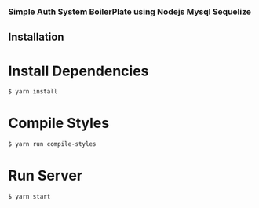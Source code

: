 ### Simple Auth System BoilerPlate using Nodejs Mysql Sequelize

## Installation

# Install Dependencies

```sh
$ yarn install
```

# Compile Styles

```sh
$ yarn run compile-styles
```

# Run Server

```sh
$ yarn start
```
